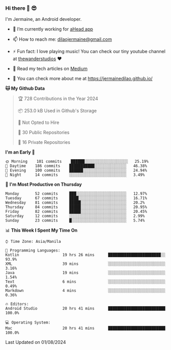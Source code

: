 ### Hi there 👋 😎
I'm Jermaine, an Android developer.

- 🔭 I’m currently working for [aHead app](https://www.ahead-app.com/)

- 📫 How to reach me: dilaojermaine@gmail.com

- ⚡ Fun fact: I love playing music! You can check our tiny youtube channel at [thewanderstudios](https://www.youtube.com/thewanderstudios) ♥️

- 📖 Read my tech articles on [Medium](https://jermainedilao.medium.com/)

- 👀 You can check more about me at https://jermainedilao.github.io/

<!--
**jermainedilao/jermainedilao** is a ✨ _special_ ✨ repository because its `README.md` (this file) appears on your GitHub profile.

Here are some ideas to get you started:

- 🔭 I’m currently working on ...
- 🌱 I’m currently learning ...
- 👯 I’m looking to collaborate on ...
- 🤔 I’m looking for help with ...
- 💬 Ask me about ...
- 📫 How to reach me: ...
- 😄 Pronouns: ...
- ⚡ Fun fact: ...
-->

<!--START_SECTION:waka-->
**🐱 My Github Data** 

> 🏆 728 Contributions in the Year 2024
 > 
> 📦 253.0 kB Used in Github's Storage 
 > 
> 🚫 Not Opted to Hire
 > 
> 📜 30 Public Repositories 
 > 
> 🔑 16 Private Repositories  
 > 
**I'm an Early 🐤** 

```text
🌞 Morning    101 commits    ██████░░░░░░░░░░░░░░░░░░░   25.19% 
🌆 Daytime    186 commits    ███████████░░░░░░░░░░░░░░   46.38% 
🌃 Evening    100 commits    ██████░░░░░░░░░░░░░░░░░░░   24.94% 
🌙 Night      14 commits     ░░░░░░░░░░░░░░░░░░░░░░░░░   3.49%

```
📅 **I'm Most Productive on Thursday** 

```text
Monday       52 commits     ███░░░░░░░░░░░░░░░░░░░░░░   12.97% 
Tuesday      67 commits     ████░░░░░░░░░░░░░░░░░░░░░   16.71% 
Wednesday    81 commits     █████░░░░░░░░░░░░░░░░░░░░   20.2% 
Thursday     84 commits     █████░░░░░░░░░░░░░░░░░░░░   20.95% 
Friday       82 commits     █████░░░░░░░░░░░░░░░░░░░░   20.45% 
Saturday     12 commits     ░░░░░░░░░░░░░░░░░░░░░░░░░   2.99% 
Sunday       23 commits     █░░░░░░░░░░░░░░░░░░░░░░░░   5.74%

```


📊 **This Week I Spent My Time On** 

```text
⌚︎ Time Zone: Asia/Manila

💬 Programming Languages: 
Kotlin                   19 hrs 26 mins      ███████████████████████░░   93.9% 
XML                      39 mins             ░░░░░░░░░░░░░░░░░░░░░░░░░   3.16% 
Java                     19 mins             ░░░░░░░░░░░░░░░░░░░░░░░░░   1.54% 
Text                     6 mins              ░░░░░░░░░░░░░░░░░░░░░░░░░   0.49% 
Markdown                 4 mins              ░░░░░░░░░░░░░░░░░░░░░░░░░   0.36%

🔥 Editors: 
Android Studio           20 hrs 41 mins      █████████████████████████   100.0%

💻 Operating System: 
Mac                      20 hrs 41 mins      █████████████████████████   100.0%

```


 Last Updated on 01/08/2024
<!--END_SECTION:waka-->
